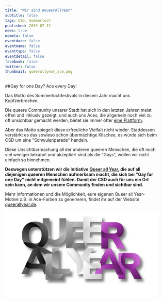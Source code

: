 ```yaml
---
title: "Wir sind #QueerAllYear"
subtitle: false
tags: CSD, Sommerloch
published: 2019-07-12
news: true
nometa: false
eventdate: false
eventname: false
eventtype: false
eventdetail: false
facebook: false
twitter: false
thumbnail: queerallyear_ace.png
---
```


##Gay for one Day? Ace every Day!

Das Motto des Sommerlochfestivals in diesem Jahr macht uns Kopfzerbrechen.

Die queere Community unserer Stadt hat sich in den letzten Jahren meist offen und inklusiv gezeigt, und auch uns Aces, die allgemein noch viel zu oft unsichtbar gemacht werden, bietet sie immer öfter [eine Plattform](/sommerloch-2019/).

Aber das Motto spiegelt diese erfreuliche Vielfalt nicht wieder. Stattdessen verstärkt es das sowieso schon übermächtige Klischee, es würde sich beim CSD um eine "Schwulenparade" handeln.

Diese Unsichtbarmachung all der anderen queeren Menschen, die oft noch viel weniger bekannt und akzeptiert sind als die "Gays", wollen wir nicht einfach so hinnehmen.

**Deswegen unterstützen wir die Initiative [Queer all Year](http://queerallyear.de), die auf all diejenigen queeren Menschen aufmerksam macht, die sich bei "Gay for one Day" nicht mitgemeint fühlen. Damit der CSD auch für uns ein Ort sein kann, an dem wir unsere Community finden und sichtbar sind.**

Mehr Informationen und die Möglichkeit, eure eigenen Queer all Year-Motive z.B. in Ace-Farben zu generieren, findet ihr auf der Website [queerallyear.de](http://queerallyear.de).

![QUEER ALL YEAR-Schriftzug in den Farben der asexuellen Pride-Flag](queerallyear_ace.png)
